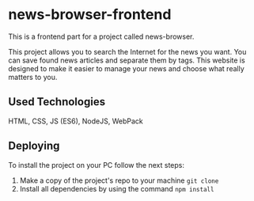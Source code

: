 # news-browser-frontend
This is a frontend part for a project called news-browser.

This project allows you to search the Internet for the news you want. You can save found news articles and separate them by tags. This website is designed to make it easier to manage your news and choose what really matters to you. 

## Used Technologies

HTML, CSS, JS (ES6), NodeJS, WebPack

## Deploying

To install the project on your PC follow the next steps:

1. Make a copy of the project's repo to your machine `git clone`
2. Install all dependencies by using the command `npm install`
